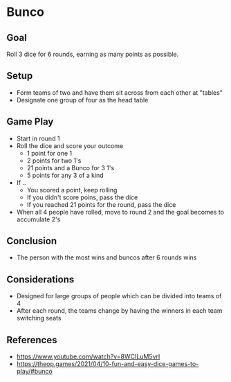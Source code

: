 # Bunco

## Goal

Roll 3 dice for 6 rounds, earning as many points as possible.

## Setup

* Form teams of two and have them sit across from each other at "tables"
* Designate one group of four as the head table

## Game Play

* Start in round 1
* Roll the dice and score your outcome
  * 1 point for one 1
  * 2 points for two 1's
  * 21 points and a Bunco for 3 1's
  * 5 points for any 3 of a kind
* If ..
  * You scored a point, keep rolling
  * If you didn't score poins, pass the dice
  * If you reached 21 points for the round, pass the dice
* When all 4 people have rolled, move to round 2 and the goal becomes to accumulate 2's

## Conclusion

* The person with the most wins and buncos after 6 rounds wins

## Considerations

* Designed for large groups of people which can be divided into teams of 4
* After each round, the teams change by having the winners in each team switching seats



## References

* https://www.youtube.com/watch?v=8WCILuM5vrI
* https://theop.games/2021/04/10-fun-and-easy-dice-games-to-play/#bunco
